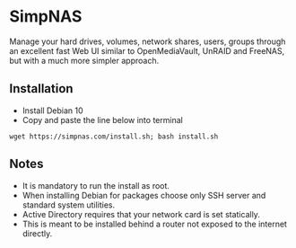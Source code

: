 # SimpNAS
Manage your hard drives, volumes, network shares, users, groups through an excellent fast Web UI similar to OpenMediaVault, UnRAID and FreeNAS, but with a much more simpler approach.

## Installation

* Install Debian 10
* Copy and paste the line below into terminal

`wget https://simpnas.com/install.sh; bash install.sh`

## Notes

* It is mandatory to run the install as root.
* When installing Debian for packages choose only SSH server and standard system utilities.
* Active Directory requires that your network card is set statically.
* This is meant to be installed behind a router not exposed to the internet directly.
